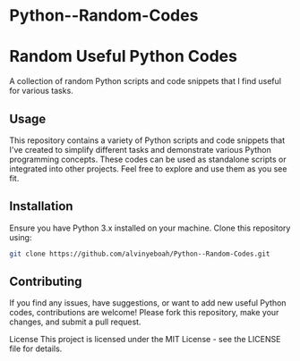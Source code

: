 # Python--Random-Codes
# Random Useful Python Codes

A collection of random Python scripts and code snippets that I find useful for various tasks.

## Usage

This repository contains a variety of Python scripts and code snippets that I've created to simplify different tasks and demonstrate various Python programming concepts. These codes can be used as standalone scripts or integrated into other projects. Feel free to explore and use them as you see fit.

## Installation

Ensure you have Python 3.x installed on your machine. Clone this repository using:

```bash
git clone https://github.com/alvinyeboah/Python--Random-Codes.git
```

## Contributing
If you find any issues, have suggestions, or want to add new useful Python codes, contributions are welcome! Please fork this repository, make your changes, and submit a pull request.

License
This project is licensed under the MIT License - see the LICENSE file for details.
